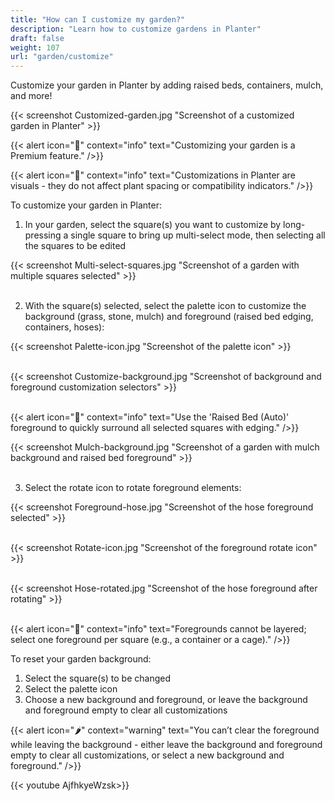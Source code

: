 ```yaml
---
title: "How can I customize my garden?"
description: "Learn how to customize gardens in Planter"
draft: false
weight: 107
url: "garden/customize"
---
```


Customize your garden in Planter by adding raised beds, containers, mulch, and more!

{{< screenshot Customized-garden.jpg "Screenshot of a customized garden in Planter" >}}

{{< alert icon="💸" context="info" text="Customizing your garden is a Premium feature." />}}

{{< alert icon="🥕" context="info" text="Customizations in Planter are visuals - they do not affect plant spacing or compatibility indicators." />}}

To customize your garden in Planter:

1. In your garden, select the square(s) you want to customize by long-pressing a single square to bring up multi-select mode, then selecting all the squares to be edited

{{< screenshot Multi-select-squares.jpg "Screenshot of a garden with multiple squares selected" >}}<br /><br />

2. With the square(s) selected, select the palette icon to customize the background (grass, stone, mulch) and foreground (raised bed edging, containers, hoses):

{{< screenshot Palette-icon.jpg "Screenshot of the palette icon" >}}<br /><br />

{{< screenshot Customize-background.jpg "Screenshot of background and foreground customization selectors" >}}<br /><br />

{{< alert icon="🌱" context="info" text="Use the 'Raised Bed (Auto)' foreground to quickly surround all selected squares with edging." />}}

{{< screenshot Mulch-background.jpg "Screenshot of a garden with mulch background and raised bed foreground" >}}<br /><br />

3. Select the rotate icon to rotate foreground elements:

{{< screenshot Foreground-hose.jpg "Screenshot of the hose foreground selected" >}}<br /><br />

{{< screenshot Rotate-icon.jpg "Screenshot of the foreground rotate icon" >}}<br /><br />

{{< screenshot Hose-rotated.jpg "Screenshot of the hose foreground after rotating" >}}<br /><br />

{{< alert icon="🌿" context="info" text="Foregrounds cannot be layered; select one foreground per square (e.g., a container or a cage)." />}}

To reset your garden background:

1. Select the square(s) to be changed
2. Select the palette icon
3. Choose a new background and foreground, or leave the background and foreground empty to clear all customizations

{{< alert icon="🌶️" context="warning" text="You can’t clear the foreground while leaving the background - either leave the background and foreground empty to clear all customizations, or select a new background and foreground." />}}

{{< youtube AjfhkyeWzsk>}}
